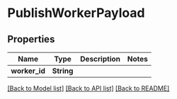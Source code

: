 # PublishWorkerPayload

## Properties

Name | Type | Description | Notes
------------ | ------------- | ------------- | -------------
**worker_id** | **String** |  | 

[[Back to Model list]](../README.md#documentation-for-models) [[Back to API list]](../README.md#documentation-for-api-endpoints) [[Back to README]](../README.md)



